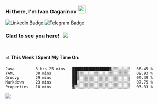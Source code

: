 ### Hi there, I'm Ivan Gagarinov <img src="https://media.giphy.com/media/hvRJCLFzcasrR4ia7z/giphy.gif" width="25px">

[![Linkedin Badge](https://img.shields.io/badge/-LinkedIn-0e76a8?style=flat-square&logo=Linkedin&logoColor=white)](https://linkedin.com/in/ivan-gagarinov-142ba3141/)
[![Telegram Badge](https://img.shields.io/badge/-Telegram-0088cc?style=flat-square&logo=Telegram&logoColor=white)](https://t.me/igagarinov)

### Glad to see you here! &nbsp; ![](https://visitor-badge.glitch.me/badge?page_id=dzencot.dzencot)

</br>

📊 **This Week I Spent My Time On:**
<!--START_SECTION:waka-->
```text
Java         3 hrs 25 mins   ████████████████▓░░░░░░░░   66.45 % 
YAML         30 mins         ██▒░░░░░░░░░░░░░░░░░░░░░░   09.93 % 
Groovy       29 mins         ██▒░░░░░░░░░░░░░░░░░░░░░░   09.39 % 
Markdown     23 mins         ██░░░░░░░░░░░░░░░░░░░░░░░   07.75 % 
Properties   10 mins         ▓░░░░░░░░░░░░░░░░░░░░░░░░   03.33 % 
```
<!--END_SECTION:waka-->

[![](https://github-readme-stats.vercel.app/api?username=dzencot&theme=gruvbox)](https://github.com/dzencot)
